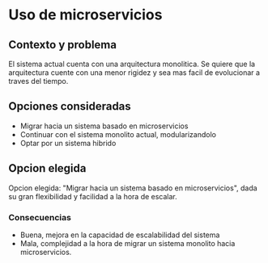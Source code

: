 # Uso de microservicios 

## Contexto y problema

El sistema actual cuenta con una arquitectura monolitica. Se quiere que la arquitectura cuente con una menor rigidez y sea mas facil de evolucionar a traves del tiempo.

## Opciones consideradas

* Migrar hacia un sistema basado en microservicios
* Continuar con el sistema monolito actual, modularizandolo
* Optar por un sistema hibrido

## Opcion elegida

Opcion elegida: "Migrar hacia un sistema basado en microservicios", dada su gran flexibilidad y facilidad a la hora de escalar.

### Consecuencias

* Buena, mejora en la capacidad de escalabilidad del sistema
* Mala, complejidad a la hora de migrar un sistema monolito hacia microservicios.
